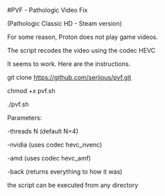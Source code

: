 #PVF - Pathologic Video Fix

(Pathologic Classic HD - Steam version)

For some reason, Proton does not play game videos.

The script recodes the video using the codec HEVC

It seems to work. Here are the instructions.

git clone https://github.com/serjious/pvf.git

chmod +x pvf.sh

./pvf.sh

Parameters:

-threads N (default N=4)

-nvidia (uses codec hevc_nvenc)

-amd	(uses codec hevc_amf)

-back	(returns everything to how it was)

the script can be executed from any directory

